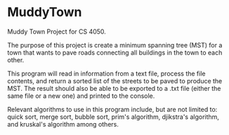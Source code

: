 # MuddyTown
Muddy Town Project for CS 4050.


The purpose of this project is create a minimum spanning tree (MST) for a town that wants to pave roads connecting all buildings in 
the town to each other.

This program will read in information from a text file, process the file contents, and return a sorted list of the streets to be paved to 
produce the MST. The result should also be able to be exported to a .txt file (either the same file or a new one) and printed to the console.

Relevant algorithms to use in this program include, but are not limited to: quick sort, merge sort, bubble sort, prim's algorithm,
djikstra's algorithm, and kruskal's algorithm among others. 
